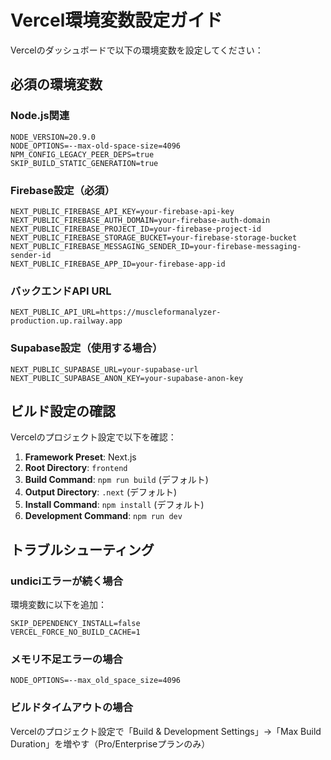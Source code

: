 # Vercel環境変数設定ガイド

Vercelのダッシュボードで以下の環境変数を設定してください：

## 必須の環境変数

### Node.js関連
```
NODE_VERSION=20.9.0
NODE_OPTIONS=--max-old-space-size=4096
NPM_CONFIG_LEGACY_PEER_DEPS=true
SKIP_BUILD_STATIC_GENERATION=true
```

### Firebase設定（必須）
```
NEXT_PUBLIC_FIREBASE_API_KEY=your-firebase-api-key
NEXT_PUBLIC_FIREBASE_AUTH_DOMAIN=your-firebase-auth-domain
NEXT_PUBLIC_FIREBASE_PROJECT_ID=your-firebase-project-id
NEXT_PUBLIC_FIREBASE_STORAGE_BUCKET=your-firebase-storage-bucket
NEXT_PUBLIC_FIREBASE_MESSAGING_SENDER_ID=your-firebase-messaging-sender-id
NEXT_PUBLIC_FIREBASE_APP_ID=your-firebase-app-id
```

### バックエンドAPI URL
```
NEXT_PUBLIC_API_URL=https://muscleformanalyzer-production.up.railway.app
```

### Supabase設定（使用する場合）
```
NEXT_PUBLIC_SUPABASE_URL=your-supabase-url
NEXT_PUBLIC_SUPABASE_ANON_KEY=your-supabase-anon-key
```

## ビルド設定の確認

Vercelのプロジェクト設定で以下を確認：

1. **Framework Preset**: Next.js
2. **Root Directory**: `frontend`
3. **Build Command**: `npm run build` (デフォルト)
4. **Output Directory**: `.next` (デフォルト)
5. **Install Command**: `npm install` (デフォルト)
6. **Development Command**: `npm run dev`

## トラブルシューティング

### undiciエラーが続く場合
環境変数に以下を追加：
```
SKIP_DEPENDENCY_INSTALL=false
VERCEL_FORCE_NO_BUILD_CACHE=1
```

### メモリ不足エラーの場合
```
NODE_OPTIONS=--max_old_space_size=4096
```

### ビルドタイムアウトの場合
Vercelのプロジェクト設定で「Build & Development Settings」→「Max Build Duration」を増やす（Pro/Enterpriseプランのみ）